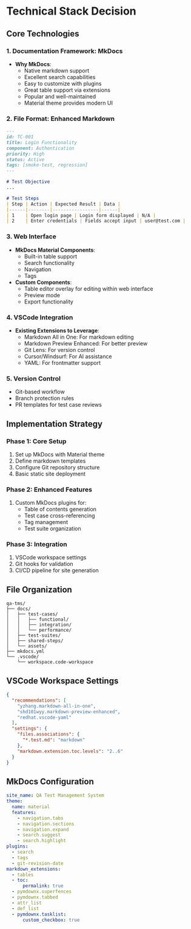 # Technical Stack Decision

## Core Technologies

### 1. Documentation Framework: MkDocs
- **Why MkDocs**:
  - Native markdown support
  - Excellent search capabilities
  - Easy to customize with plugins
  - Great table support via extensions
  - Popular and well-maintained
  - Material theme provides modern UI

### 2. File Format: Enhanced Markdown
```markdown
---
id: TC-001
title: Login Functionality
component: Authentication
priority: High
status: Active
tags: [smoke-test, regression]
---

# Test Objective
...

# Test Steps
| Step | Action | Expected Result | Data |
|------|--------|-----------------|------|
| 1    | Open login page | Login form displayed | N/A |
| 2    | Enter credentials | Fields accept input | user@test.com |
```

### 3. Web Interface
- **MkDocs Material Components**:
  - Built-in table support
  - Search functionality
  - Navigation
  - Tags
- **Custom Components**:
  - Table editor overlay for editing within web interface
  - Preview mode
  - Export functionality

### 4. VSCode Integration
- **Existing Extensions to Leverage**:
  - Markdown All in One: For markdown editing
  - Markdown Preview Enhanced: For better preview
  - Git Lens: For version control
  - Cursor/Windsurf: For AI assistance
  - YAML: For frontmatter support

### 5. Version Control
- Git-based workflow
- Branch protection rules
- PR templates for test case reviews

## Implementation Strategy

### Phase 1: Core Setup
1. Set up MkDocs with Material theme
2. Define markdown templates
3. Configure Git repository structure
4. Basic static site deployment

### Phase 2: Enhanced Features
1. Custom MkDocs plugins for:
   - Table of contents generation
   - Test case cross-referencing
   - Tag management
   - Test suite organization

### Phase 3: Integration
1. VSCode workspace settings
2. Git hooks for validation
3. CI/CD pipeline for site generation

## File Organization
```
qa-tms/
├── docs/
│   ├── test-cases/
│   │   ├── functional/
│   │   ├── integration/
│   │   └── performance/
│   ├── test-suites/
│   ├── shared-steps/
│   └── assets/
├── mkdocs.yml
└── .vscode/
    └── workspace.code-workspace
```

## VSCode Workspace Settings
```json
{
  "recommendations": [
    "yzhang.markdown-all-in-one",
    "shd101wyy.markdown-preview-enhanced",
    "redhat.vscode-yaml"
  ],
  "settings": {
    "files.associations": {
      "*.test.md": "markdown"
    },
    "markdown.extension.toc.levels": "2..6"
  }
}
```

## MkDocs Configuration
```yaml
site_name: QA Test Management System
theme:
  name: material
  features:
    - navigation.tabs
    - navigation.sections
    - navigation.expand
    - search.suggest
    - search.highlight
plugins:
  - search
  - tags
  - git-revision-date
markdown_extensions:
  - tables
  - toc:
      permalink: true
  - pymdownx.superfences
  - pymdownx.tabbed
  - attr_list
  - def_list
  - pymdownx.tasklist:
      custom_checkbox: true
```

